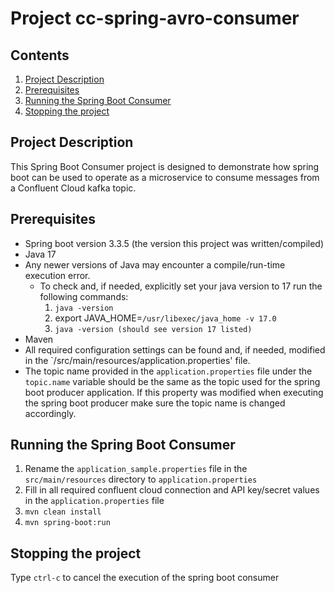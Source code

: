 # Project cc-spring-avro-consumer

## Contents
1. [Project Description](#project-description)
2. [Prerequisites](#prerequisites)
3. [Running the Spring Boot Consumer](#running-the-spring-boot-consumer)
4. [Stopping the project](#stopping-the-project)

## Project Description
This Spring Boot Consumer project is designed to demonstrate how spring boot can be used to operate as a microservice to consume messages from a Confluent Cloud kafka topic.

## Prerequisites
- Spring boot version 3.3.5 (the version this project was written/compiled)
- Java 17
- Any newer versions of Java may encounter a compile/run-time execution error.  
    - To check and, if needed, explicitly set your java version to 17 run the following commands:
        1. `java -version`
        2. export JAVA_HOME=`/usr/libexec/java_home -v 17.0`
        3. `java -version (should see version 17 listed)`
- Maven
- All required configuration settings can be found and, if needed, modified in the `/src/main/resources/application.properties' file.
- The topic name provided in the `application.properties` file under the `topic.name` variable should be the same as the topic used for the spring boot producer application.  If this property was modified when executing the spring boot producer make sure the topic name is changed accordingly.

## Running the Spring Boot Consumer
1. Rename the `application_sample.properties` file  in the `src/main/resources` directory to `application.properties` 
2. Fill in all required confluent cloud connection and API key/secret values in the `application.properties` file
3. `mvn clean install`
4. `mvn spring-boot:run`

## Stopping the project
Type `ctrl-c` to cancel the execution of the spring boot consumer

